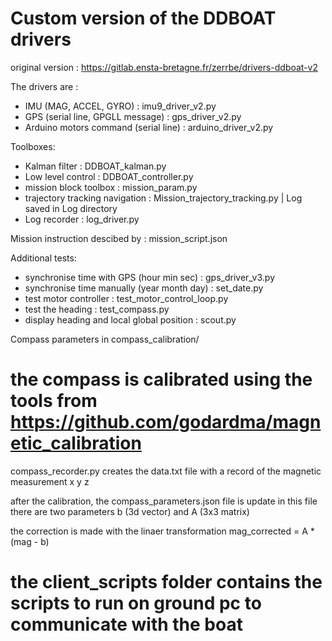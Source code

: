 # Custom version of the DDBOAT drivers
original version : https://gitlab.ensta-bretagne.fr/zerrbe/drivers-ddboat-v2

The drivers are :
* IMU (MAG, ACCEL, GYRO) : imu9_driver_v2.py
* GPS (serial line, GPGLL message) : gps_driver_v2.py
* Arduino motors command (serial line) : arduino_driver_v2.py

Toolboxes:
* Kalman filter : DDBOAT_kalman.py
* Low level control : DDBOAT_controller.py
* mission block toolbox : mission_param.py
* trajectory tracking navigation : Mission_trajectory_tracking.py | Log saved in Log directory
* Log recorder : log_driver.py

Mission instruction descibed by : mission_script.json

Additional tests:
* synchronise time with GPS (hour min sec) : gps_driver_v3.py
* synchronise time manually (year month day) : set_date.py
* test motor controller : test_motor_control_loop.py
* test the heading : test_compass.py
* display heading and local global position : scout.py

Compass parameters in compass_calibration/

# the compass is calibrated using the tools from https://github.com/godardma/magnetic_calibration

compass_recorder.py
creates the data.txt file with a record of the magnetic measurement x y z

after the calibration, the compass_parameters.json file is update
in this file there are two parameters b (3d vector) and A (3x3 matrix)

the correction is made with the linaer transformation
mag_corrected = A * (mag - b)

# the client_scripts folder contains the scripts to run on ground pc to communicate with the boat